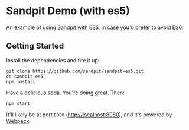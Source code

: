 # Sandpit Demo (with es5)
An example of using Sandpit with ES5, in case you'd prefer to avoid ES6.

## Getting Started

Install the dependencies and fire it up:

```
git clone https://github.com/sandpit/sandpit-es5.git
cd sandpit-es5
npm install
```

Have a delicious soda. You're doing great. Then:

```
npm start
```

It'll likely be at port `8080` (<http://localhost:8080>), and it's powered by [Webpack](https://webpack.github.io/).
